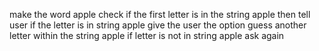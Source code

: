 make the word apple
check if the first letter is in the string  apple
then tell user if the letter is in string apple
give the user the option guess another letter within the string apple
if letter is not in string apple ask again